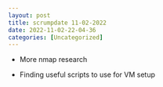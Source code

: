 ```yaml
---
layout: post
title: scrumpdate 11-02-2022 
date: 2022-11-02-22-04-36
categories: [Uncategorized]
---
```


- More nmap research

- Finding useful scripts to use for VM setup